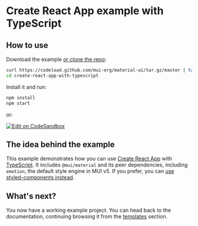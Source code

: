 # Create React App example with TypeScript

## How to use

Download the example [or clone the repo](https://github.com/mui-org/material-ui):

<!-- #default-branch-switch -->

```sh
curl https://codeload.github.com/mui-org/material-ui/tar.gz/master | tar -xz --strip=2 material-ui-master/examples/create-react-app-with-typescript
cd create-react-app-with-typescript
```

Install it and run:

```sh
npm install
npm start
```

or:

<!-- #default-branch-switch -->

[![Edit on CodeSandbox](https://codesandbox.io/static/img/play-codesandbox.svg)](https://codesandbox.io/s/github/mui-org/material-ui/tree/master/examples/create-react-app-with-typescript)

## The idea behind the example

This example demonstrates how you can use [Create React App](https://github.com/facebookincubator/create-react-app) with [TypeScript](https://github.com/Microsoft/TypeScript).
It includes `@mui/material` and its peer dependencies, including `emotion`, the default style engine in MUI v5.
If you prefer, you can [use styled-components instead](https://mui.com/guides/interoperability/#styled-components).

## What's next?

<!-- #default-branch-switch -->

You now have a working example project.
You can head back to the documentation, continuing browsing it from the [templates](https://mui.com/getting-started/templates/) section.
